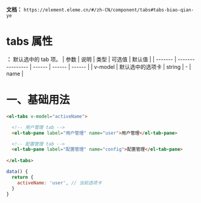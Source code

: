 **文档：** `https://element.eleme.cn/#/zh-CN/component/tabs#tabs-biao-qian-ye`

# tabs 属性
  **：** 默认选中的 tab 项。
  | 参数    | 说明             | 类型   | 可选值 | 默认值 |
  | ------- | ---------------- | ------ | ------ | ------ |
  | v-model | 默认选中的选项卡 | string | -      | name   |

# 一、基础用法
  ```html
  <el-tabs v-model="activeName">

    <!-- 用户管理 tab -->
    <el-tab-pane label="用户管理" name="user">用户管理</el-tab-pane>

    <!-- 配置管理 tab -->
    <el-tab-pane label="配置管理" name="config">配置管理</el-tab-pane>
    
  </el-tabs>
  ```

  ```js
  data() {
    return {
      activeName: 'user', // 当前选项卡
    }
  }
  ```
